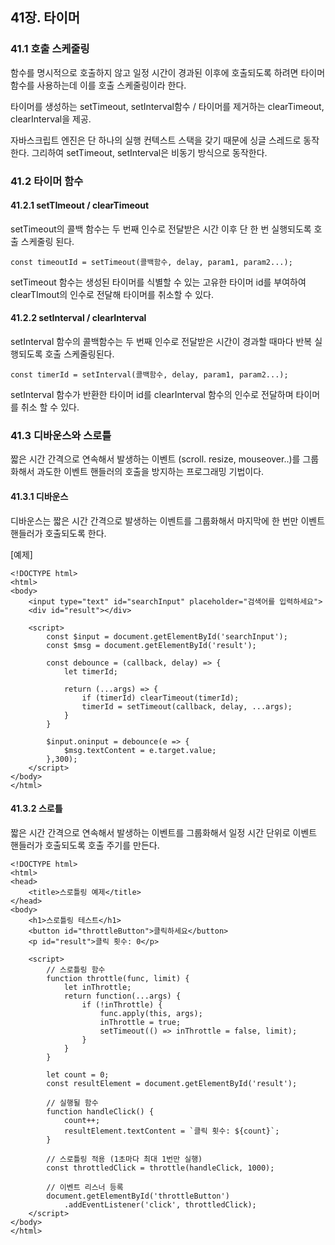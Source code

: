 ## 41장. 타이머

### 41.1 호출 스케줄링

  함수를 명시적으로 호출하지 않고 일정 시간이 경과된 이후에 호출되도록 하려면 타이머 함수를 사용하는데 이를 호출 스케줄링이라 한다.

  타이머를 생성하는 setTimeout, setInterval함수 / 타이머를 제거하는 clearTimeout, clearInterval을 제공.

  자바스크립트 엔진은 단 하나의 실행 컨텍스트 스택을 갖기 때문에 싱글 스레드로 동작한다. 그리하여 setTimeout, setInterval은 비동기 방식으로 동작한다.

### 41.2 타이머 함수

  #### 41.2.1 setTImeout / clearTimeout

  setTimeout의 콜백 함수는 두 번째 인수로 전달받은 시간 이후 단 한 번 실행되도록 호출 스케줄링 된다.

    const timeoutId = setTimeout(콜백함수, delay, param1, param2...);

  setTimeout 함수는 생성된 타이머를 식별할 수 있는 고유한 타이머 id를 부여하여 clearTImout의 인수로 전달해 타이머를 취소할 수 있다.

  #### 41.2.2 setInterval / clearInterval

  setInterval 함수의 콜백함수는 두 번째 인수로 전달받은 시간이 경과할 때마다 반복 실행되도록 호출 스케줄링된다.

    const timerId = setInterval(콜백함수, delay, param1, param2...);

  setInterval 함수가 반환한 타이머 id를 clearInterval 함수의 인수로 전달하며 타이머를 취소 할 수 있다.

### 41.3 디바운스와 스로틀 

  짧은 시간 간격으로 연속해서 발생하는 이벤트 (scroll. resize, mouseover..)를 그룹화해서 과도한 이벤트 핸들러의 호출을 방지하는 프로그래밍 기법이다.

  #### 41.3.1 디바운스

  디바운스는 짧은 시간 간격으로 발생하는 이벤트를 그룹화해서 마지막에 한 번만 이벤트 핸들러가 호출되도록 한다.

[예제]
```
<!DOCTYPE html>
<html>
<body>
    <input type="text" id="searchInput" placeholder="검색어를 입력하세요">
    <div id="result"></div>

    <script>
        const $input = document.getElementById('searchInput');
        const $msg = document.getElementById('result');

        const debounce = (callback, delay) => {
            let timerId;

            return (...args) => {
                if (timerId) clearTimeout(timerId);
                timerId = setTimeout(callback, delay, ...args);
            }
        }

        $input.oninput = debounce(e => {
            $msg.textContent = e.target.value;
        },300);
    </script>
</body>
</html>
```

#### 41.3.2 스로틀

짧은 시간 간격으로 연속해서 발생하는 이벤트를 그룹화해서 일정 시간 단위로 이벤트 핸들러가 호출되도록 호출 주기를 만든다.

```
<!DOCTYPE html>
<html>
<head>
    <title>스로틀링 예제</title>
</head>
<body>
    <h1>스로틀링 테스트</h1>
    <button id="throttleButton">클릭하세요</button>
    <p id="result">클릭 횟수: 0</p>

    <script>
        // 스로틀링 함수
        function throttle(func, limit) {
            let inThrottle;
            return function(...args) {
                if (!inThrottle) {
                    func.apply(this, args);
                    inThrottle = true;
                    setTimeout(() => inThrottle = false, limit);
                }
            }
        }

        let count = 0;
        const resultElement = document.getElementById('result');
        
        // 실행될 함수
        function handleClick() {
            count++;
            resultElement.textContent = `클릭 횟수: ${count}`;
        }

        // 스로틀링 적용 (1초마다 최대 1번만 실행)
        const throttledClick = throttle(handleClick, 1000);

        // 이벤트 리스너 등록
        document.getElementById('throttleButton')
            .addEventListener('click', throttledClick);
    </script>
</body>
</html>

```


